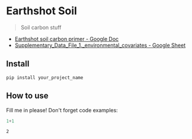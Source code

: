# Earthshot Soil
> Soil carbon stuff


- [Earthshot soil carbon primer - Google Doc](https://docs.google.com/document/d/1Pwqh6YjItMWhD1kZS1i2wVHB0MpWIbC_8peg8I0vhUo/edit)  
- [Supplementary_Data_File_1._environmental_covariates - Google Sheet](https://docs.google.com/spreadsheets/d/1hPw9G1A34SnlbDJ8sk3LYfwgoLN0Gbail2xdNb7viGc/edit#gid=106509025)

## Install

`pip install your_project_name`

## How to use

Fill me in please! Don't forget code examples:

```python
1+1
```




    2


